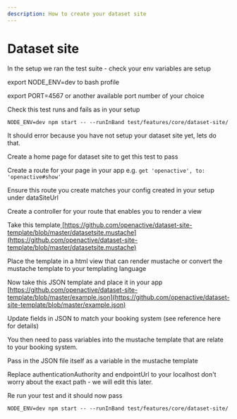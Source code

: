 ```yaml
---
description: How to create your dataset site
---
```


# Dataset site

In the setup we ran the test suite - check your env variables are setup&#x20;

export NODE\_ENV=dev to bash profile

export PORT=4567 or another available port number of your choice&#x20;

Check this test runs and fails as in your setup

`NODE_ENV=dev npm start -- --runInBand test/features/core/dataset-site/`

It should error because you have not setup your dataset site yet, lets do that.&#x20;

Create a home page for dataset site to get this test to pass

Create a route for your page in your app e.g. `get 'openactive', to: 'openactive#show'`

Ensure this route you create matches your config created in your setup under dataSiteUrl

Create a controller for your route that enables you to render a view

Take this template[ ](https://github.com/openactive/dataset-site-template/blob/master/datasetsite.mustache)[https://github.com/openactive/dataset-site-template/blob/master/datasetsite.mustache](https://github.com/openactive/dataset-site-template/blob/master/datasetsite.mustache)

Place the template in a html view that can render mustache or convert the mustache template to your templating language

Now take this JSON template and place it in your app [https://github.com/openactive/dataset-site-template/blob/master/example.json](https://github.com/openactive/dataset-site-template/blob/master/example.json)

Update fields in JSON to match your booking system (see reference here for details)

You then need to pass variables into the mustache template that are relate to your booking system.&#x20;

Pass in the JSON file itself as a variable in the mustache template

Replace authenticationAuthority and endpointUrl to your localhost don't worry about the exact path - we will edit this later.

Re run your test and it should now pass

`NODE_ENV=dev npm start -- --runInBand test/features/core/dataset-site/`







